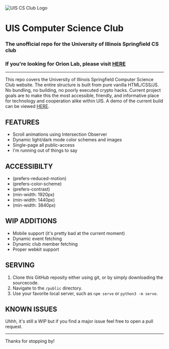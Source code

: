 <img src="https://raw.githubusercontent.com/Spar3Chang3/UIS-CS-Club/refs/heads/master/public/favicon-light.svg" alt="UIS CS Club Logo"/>

# UIS Computer Science Club

### The unofficial repo for the University of Illinois Springfield CS club

### If you're looking for Orion Lab, please visit [HERE](https://github.com/Spar3Chang3/Orion-Labs)

---

This repo covers the University of Illinois Springfield Computer Science Club website. The entire structure is built from pure vanilla HTML/CSS/JS. No bundling, no building, no poorly executed crypto hacks. Current project goals are to make this the most accessible, friendly, and informative place for technology and cooperation alike within UIS. A demo of the current build can be viewed [HERE](https://uiscs.club/).

## FEATURES

- Scroll animations using Intersection Observer
- Dynamic light/dark mode color schemes and images
- Single-page all public-access
- I'm running out of things to say

## ACCESSIBILTY

- (prefers-reduced-motion)
- (prefers-color-scheme)
- (prefers-contrast)
- (min-width: 1920px)
- (min-width: 1440px)
- (min-width: 3840px)

## WIP ADDITIONS

- Mobile support (it's pretty bad at the current moment)
- Dynamic event fetching
- Dynamic club member fetching
- Proper webkit support

## SERVING

1. Clone this GitHub reposity either using git, or by simply downloading the sourcecode.
2. Navigate to the `/public` directory.
3. Use your favorite local server, such as `npm serve` or `python3 -m serve`.

## KNOWN ISSUES

Uhhh, it's still a WIP but if you find a major issue feel free to open a pull request.

---

Thanks for stopping by!
